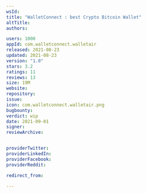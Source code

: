 ```yaml
---
wsId: 
title: "WalletConnect : best Crypto Bitcoin Wallet"
altTitle: 
authors:

users: 1000
appId: com.walletconnect.walletair
released: 2021-08-23
updated: 2021-08-23
version: "1.0"
stars: 3.2
ratings: 11
reviews: 13
size: 19M
website: 
repository: 
issue: 
icon: com.walletconnect.walletair.png
bugbounty: 
verdict: wip
date: 2021-09-01
signer: 
reviewArchive:


providerTwitter: 
providerLinkedIn: 
providerFacebook: 
providerReddit: 

redirect_from:

---
```




